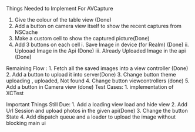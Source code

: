 Things Needed to Implement For AVCapture
1. Give the colour of the table view (Done)
2. Add a button on camera view itself to show the recent captures from NSCache
3. Make a custom cell to show the captured picture(Done)
4. Add 3 buttons on each cell
      i. Save Image in device (for Realm) (Done) 
      ii. Uplooad Image in the Api (Done)
      iii. Already Uploaded Image in the api (Done)
   

Remaining Flow :
    1. Fetch all the saved images into a view controller (Done)
    2. Add a button to upload it into server(Done)
    3. Change button theme uploading , uploaded, Not found
    4. Change button viewcontrollers (done)
    5. Add a button in Camera view (done)
Test Cases:
    1. implementation of XCTest


Important Things Still Due:
     1. Add a loading view load and hide view
     2. Add Url Session and upload photos in the given api(Done)
     3. Change the button State
     4. Add dispatch queue and a loader to upload the image without blocking main ui
     
    
